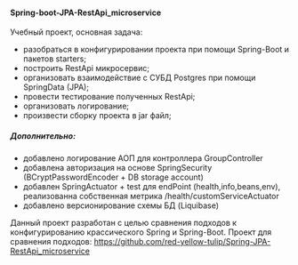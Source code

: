 #### Spring-boot-JPA-RestApi_microservice

Учебный проект, основная задача:
* разобраться в конфигурировании проекта при помощи Spring-Boot и пакетов starters;
* построить RestApi микросервис;
* организовать взаимодействие с СУБД Postgres при помощи SpringData (JPA);
* провести тестирование полученных RestApi;
* организовать логирование;
* произвести сборку проекта в jar файл;
##### Дополнительно:
* добавлено логирование АОП для контроллера GroupController
* добавлена авторизация на основе SpringSecurity (BCryptPasswordEncoder + DB storage account)
* добавлен SpringActuator + test для endPoint (health,info,beans,env), реализованна собственная метрика /health/customServiceActuator
* добавлено версионирование схемы БД (Liquibase)

Данный проект разработан с целью сравнения подходов к конфигурированию крассического Spring и Spring-Boot. 
Проект для сравнения подходов: https://github.com/red-yellow-tulip/Spring-JPA-RestApi_microservice

